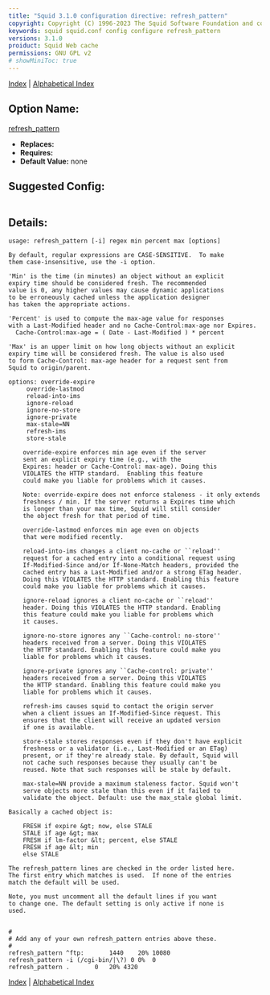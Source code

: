 ```yaml
---
title: "Squid 3.1.0 configuration directive: refresh_pattern"
copyright: Copyright (C) 1996-2023 The Squid Software Foundation and contributors
keywords: squid squid.conf config configure refresh_pattern
versions: 3.1.0
proiduct: Squid Web cache
permissions: GNU GPL v2
# showMiniToc: true
---
```

[Index](index#toc_refresh_pattern) | [Alphabetical Index](index_all#toc_refresh_pattern)

## Option Name:
[refresh_pattern](#refresh_pattern)
 * **Replaces:** 
 * **Requires:** 
 * **Default Value:** none


## Suggested Config:
```plaintext

```

## Details:

	usage: refresh_pattern [-i] regex min percent max [options]

	By default, regular expressions are CASE-SENSITIVE.  To make
	them case-insensitive, use the -i option.

	'Min' is the time (in minutes) an object without an explicit
	expiry time should be considered fresh. The recommended
	value is 0, any higher values may cause dynamic applications
	to be erroneously cached unless the application designer
	has taken the appropriate actions.

	'Percent' is used to compute the max-age value for responses
	with a Last-Modified header and no Cache-Control:max-age nor Expires.
	  Cache-Control:max-age = ( Date - Last-Modified ) * percent

	'Max' is an upper limit on how long objects without an explicit
	expiry time will be considered fresh. The value is also used
	to form Cache-Control: max-age header for a request sent from
	Squid to origin/parent.

	options: override-expire
		 override-lastmod
		 reload-into-ims
		 ignore-reload
		 ignore-no-store
		 ignore-private
		 max-stale=NN
		 refresh-ims
		 store-stale

		override-expire enforces min age even if the server
		sent an explicit expiry time (e.g., with the
		Expires: header or Cache-Control: max-age). Doing this
		VIOLATES the HTTP standard.  Enabling this feature
		could make you liable for problems which it causes.

		Note: override-expire does not enforce staleness - it only extends
		freshness / min. If the server returns a Expires time which
		is longer than your max time, Squid will still consider
		the object fresh for that period of time.

		override-lastmod enforces min age even on objects
		that were modified recently.

		reload-into-ims changes a client no-cache or ``reload''
		request for a cached entry into a conditional request using
		If-Modified-Since and/or If-None-Match headers, provided the
		cached entry has a Last-Modified and/or a strong ETag header.
		Doing this VIOLATES the HTTP standard. Enabling this feature
		could make you liable for problems which it causes.

		ignore-reload ignores a client no-cache or ``reload''
		header. Doing this VIOLATES the HTTP standard. Enabling
		this feature could make you liable for problems which
		it causes.

		ignore-no-store ignores any ``Cache-control: no-store''
		headers received from a server. Doing this VIOLATES
		the HTTP standard. Enabling this feature could make you
		liable for problems which it causes.

		ignore-private ignores any ``Cache-control: private''
		headers received from a server. Doing this VIOLATES
		the HTTP standard. Enabling this feature could make you
		liable for problems which it causes.

		refresh-ims causes squid to contact the origin server
		when a client issues an If-Modified-Since request. This
		ensures that the client will receive an updated version
		if one is available.

		store-stale stores responses even if they don't have explicit
		freshness or a validator (i.e., Last-Modified or an ETag)
		present, or if they're already stale. By default, Squid will
		not cache such responses because they usually can't be
		reused. Note that such responses will be stale by default.

		max-stale=NN provide a maximum staleness factor. Squid won't
		serve objects more stale than this even if it failed to
		validate the object. Default: use the max_stale global limit.

	Basically a cached object is:

		FRESH if expire &gt; now, else STALE
		STALE if age &gt; max
		FRESH if lm-factor &lt; percent, else STALE
		FRESH if age &lt; min
		else STALE

	The refresh_pattern lines are checked in the order listed here.
	The first entry which matches is used.  If none of the entries
	match the default will be used.

	Note, you must uncomment all the default lines if you want
	to change one. The default setting is only active if none is
	used.

```plaintext

#
# Add any of your own refresh_pattern entries above these.
#
refresh_pattern ^ftp:		1440	20%	10080
refresh_pattern -i (/cgi-bin/|\?) 0	0%	0
refresh_pattern .		0	20%	4320
```


[Index](index#toc_refresh_pattern) | [Alphabetical Index](index_all#toc_refresh_pattern)

